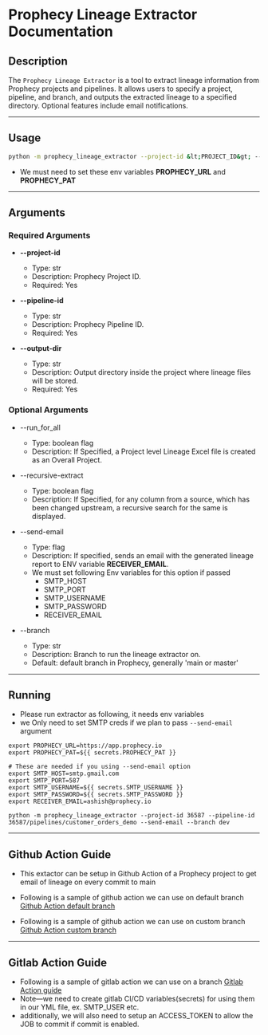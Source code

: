 # Prophecy Lineage Extractor Documentation

## Description
The `Prophecy Lineage Extractor` is a tool to extract lineage information from Prophecy projects and pipelines. It allows users to specify a project, pipeline, and branch, and outputs the extracted lineage to a specified directory. Optional features include email notifications.

---

## Usage
```bash
python -m prophecy_lineage_extractor --project-id &lt;PROJECT_ID&gt; --pipeline-id &lt;PIPELINE_ID&gt; --output-dir &lt;OUTPUT_DIRECTORY&gt; [--send-email] [--branch &lt;BRANCH_NAME&gt;] [--recursive_extract &lt;true/false&gt;] [--run_for_all &lt;true/false&gt;]

```
* We must need to set these env variables **PROPHECY_URL** and **PROPHECY_PAT**
---
## Arguments
### Required Arguments
* **--project-id**
  * Type: str
  * Description: Prophecy Project ID.
  * Required: Yes

*  **--pipeline-id** 
    * Type: str
    * Description: Prophecy Pipeline ID.
    * Required: Yes
* **--output-dir**
  * Type: str
  * Description: Output directory inside the project where lineage files will be stored.
  * Required: Yes

### Optional Arguments
* --run_for_all
  * Type: boolean flag
  * Description: If Specified, a Project level Lineage Excel file is created as an Overall Project.
* --recursive-extract
  * Type: boolean flag
  * Description: If Specified, for any column from a source, which has been changed upstream, a recursive search for the same is displayed. 
* --send-email
  * Type: flag
  * Description: If specified, sends an email with the generated lineage report to ENV variable **RECEIVER_EMAIL**.
  * We must set following Env variables for this option if passed
    * SMTP_HOST
    * SMTP_PORT
    * SMTP_USERNAME
    * SMTP_PASSWORD
    * RECEIVER_EMAIL
    
* --branch
  * Type: str
  * Description: Branch to run the lineage extractor on.
  * Default: default branch in Prophecy, generally 'main or master'

---
## Running

* Please run extractor as following, it needs env variables
* we Only need to set SMTP creds if we plan to pass `--send-email` argument

```shell
export PROPHECY_URL=https://app.prophecy.io
export PROPHECY_PAT=${{ secrets.PROPHECY_PAT }}

# These are needed if you using --send-email option
export SMTP_HOST=smtp.gmail.com
export SMTP_PORT=587
export SMTP_USERNAME=${{ secrets.SMTP_USERNAME }}
export SMTP_PASSWORD=${{ secrets.SMTP_PASSWORD }}
export RECEIVER_EMAIL=ashish@prophecy.io

python -m prophecy_lineage_extractor --project-id 36587 --pipeline-id 36587/pipelines/customer_orders_demo --send-email --branch dev
```

---
## Github Action Guide

* This extactor can be setup in Github Action of a Prophecy project to get email of lineage on every commit to main
* Following is a sample of github action we can use on default branch
[Github Action default branch](https://github.com/pateash/ProphecyHelloWorld/blob/main/.github/workflows/prophecy_lineage_extractor.yml)

* Following is a sample of github action we can use on custom branch
[Github Action custom branch](https://github.com/pateash/ProphecyHelloWorld/blob/main/.github/workflows/prophecy_lineage_extractor_dev.yml)


---
## Gitlab Action Guide
* Following is a sample of gitlab action we can use on a branch
[Gitlab Action guide](https://github.com/pateash/ProphecyHelloWorld/blob/main/.gitlab-ci.yml)
* Note—we need to create gitlab CI/CD variables(secrets) for using them in our YML file, ex. SMTP_USER etc.
* additionally, we will also need to setup an ACCESS_TOKEN to allow the JOB to commit if commit is enabled.

